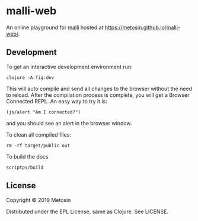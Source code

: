 # malli-web

An online playground for [malli](https://github.com/metosin/malli)
hosted at https://metosin.github.io/malli-web/.

## Development

To get an interactive development environment run:

    clojure -A:fig:dev

This will auto compile and send all changes to the browser without the
need to reload. After the compilation process is complete, you will
get a Browser Connected REPL. An easy way to try it is:

    (js/alert "Am I connected?")

and you should see an alert in the browser window.

To clean all compiled files:

    rm -rf target/public out
    
To build the docs

    scriptps/build

## License

Copyright © 2019 Metosin

Distributed under the EPL License, same as Clojure. See LICENSE.
